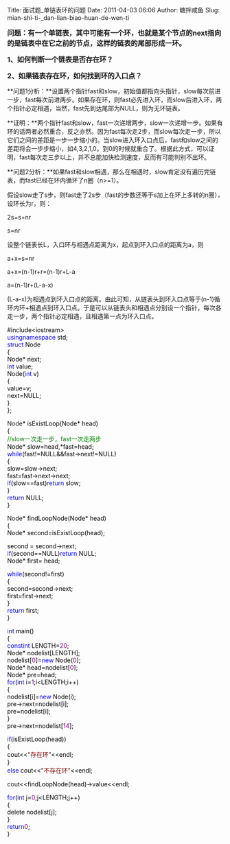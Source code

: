 Title: 面试题_单链表环的问题
Date: 2011-04-03 06:06
Author: 糖拌咸鱼
Slug: mian-shi-ti-_dan-lian-biao-huan-de-wen-ti

**<span
style="font-size: 16px;">问题：有一个单链表，其中可能有一个环，也就是某个节点的next指向的是链表中在它之前的节点，这样的链表的尾部形成一环。</span>**

</p>

**<span
style="font-size: 16px;">1、如何判断一个链表是否存在环？</span>**

</p>

**<span
style="font-size: 16px;">2、如果链表存在环，如何找到环的入口点？</span>**

</p>

**问题1分析：**设置两个指针fast和slow，初始值都指向头指针，slow每次前进一步，fast每次前进两步。如果存在环，则fast必先进入环，而slow后进入环，两个指针必定相遇，当然，fast先到达尾部为NULL，则为无环链表。

</p>

**证明：**两个指针fast和slow，fast一次递增两步，slow一次递增一步。如果有环的话两者必然重合，反之亦然。因为fast每次走2步，而slow每次走一步，所以它们之间的差距是一步一步缩小的。当slow进入环入口点后，fast和slow之间的差距将会一步步缩小，如4,3,2,1,0。到0的时候就重合了。根据此方式，可以证明，fast每次走三步以上，并不总能加快检测速度，反而有可能判别不出环。

</p>

**问题2分析：**如果fast和slow相遇，那么在相遇时，slow肯定没有遍历完链表，而fast已经在环内循环了n圈（n\>=1）。

</p>

假设slow走了s步，则fast走了2s步（fast的步数还等于s加上在环上多转的n圈），设环长为r，则：

</p>

2s=s+nr

</p>

s=nr

</p>

设整个链表长L，入口环与相遇点距离为x，起点到环入口点的距离为a，则

</p>

a+x=s=nr

</p>

a+x=(n-1)r+r=(n-1)r+L-a

</p>

a=(n-1)r+(L-a-x)

</p>

(L-a-x)为相遇点到环入口点的距离。由此可知，从链表头到环入口点等于(n-1)循环内环+相遇点到环入口点。于是可以从链表头和相遇点分别设一个指针，每次各走一步，两个指针必定相遇，且相遇第一点为环入口点。

</p>

<div class="cnblogs_code">

</p>

<div>

<span style="color: #000000;">\#include</span><span
style="color: #000000;">\<</span><span
style="color: #000000;">iostream</span><span
style="color: #000000;">\></span><span style="color: #000000;">  
</span><span style="color: #0000ff;">using</span><span
style="color: #000000;"></span><span
style="color: #0000ff;">namespace</span><span style="color: #000000;">
std;  
</span><span style="color: #0000ff;">struct</span><span
style="color: #000000;"> Node  
{  
Node</span><span style="color: #000000;">\*</span><span
style="color: #000000;"> next;  
</span><span style="color: #0000ff;">int</span><span
style="color: #000000;"> value;  
Node(</span><span style="color: #0000ff;">int</span><span
style="color: #000000;"> v)  
{  
value</span><span style="color: #000000;">=</span><span
style="color: #000000;">v;  
next</span><span style="color: #000000;">=</span><span
style="color: #000000;">NULL;  
}  
};  
  
Node</span><span style="color: #000000;">\*</span><span
style="color: #000000;"> isExistLoop(Node</span><span
style="color: #000000;">\*</span><span style="color: #000000;"> head)  
{  
</span><span style="color: #008000;">//</span><span
style="color: #008000;">slow一次走一步，fast一次走两步</span><span
style="color: #008000;">  
</span><span style="color: #000000;"> Node</span><span
style="color: #000000;">\*</span><span style="color: #000000;">
slow</span><span style="color: #000000;">=</span><span
style="color: #000000;">head,</span><span
style="color: #000000;">\*</span><span
style="color: #000000;">fast</span><span
style="color: #000000;">=</span><span style="color: #000000;">head;  
</span><span style="color: #0000ff;">while</span><span
style="color: #000000;">(fast</span><span
style="color: #000000;">!=</span><span
style="color: #000000;">NULL</span><span
style="color: #000000;">&&</span><span
style="color: #000000;">fast</span><span
style="color: #000000;">-\></span><span
style="color: #000000;">next</span><span
style="color: #000000;">!=</span><span style="color: #000000;">NULL)  
{  
slow</span><span style="color: #000000;">=</span><span
style="color: #000000;">slow</span><span
style="color: #000000;">-\></span><span style="color: #000000;">next;  
fast</span><span style="color: #000000;">=</span><span
style="color: #000000;">fast</span><span
style="color: #000000;">-\></span><span
style="color: #000000;">next</span><span
style="color: #000000;">-\></span><span style="color: #000000;">next;  
</span><span style="color: #0000ff;">if</span><span
style="color: #000000;">(slow</span><span
style="color: #000000;">==</span><span
style="color: #000000;">fast)</span><span
style="color: #0000ff;">return</span><span style="color: #000000;">
slow;  
}  
</span><span style="color: #0000ff;">return</span><span
style="color: #000000;"> NULL;  
}  
  
Node</span><span style="color: #000000;">\*</span><span
style="color: #000000;"> findLoopNode(Node</span><span
style="color: #000000;">\*</span><span style="color: #000000;"> head)  
{  
Node</span><span style="color: #000000;">\*</span><span
style="color: #000000;"> second</span><span
style="color: #000000;">=</span><span
style="color: #000000;">isExistLoop(head);</span>

</div>

</p>

<div>

<span style="color: #000000;">second = second-\>next;  
</span><span style="color: #0000ff;">if</span><span
style="color: #000000;">(second</span><span
style="color: #000000;">==</span><span
style="color: #000000;">NULL)</span><span
style="color: #0000ff;">return</span><span style="color: #000000;">
NULL;  
Node</span><span style="color: #000000;">\*</span><span
style="color: #000000;"> first</span><span
style="color: #000000;">=</span><span style="color: #000000;"> head;  
  
</span><span style="color: #0000ff;">while</span><span
style="color: #000000;">(second</span><span
style="color: #000000;">!=</span><span style="color: #000000;">first)  
{  
second</span><span style="color: #000000;">=</span><span
style="color: #000000;">second</span><span
style="color: #000000;">-\></span><span style="color: #000000;">next;  
first</span><span style="color: #000000;">=</span><span
style="color: #000000;">first</span><span
style="color: #000000;">-\></span><span style="color: #000000;">next;  
}  
</span><span style="color: #0000ff;">return</span><span
style="color: #000000;"> first;  
}  
  
</span><span style="color: #0000ff;">int</span><span
style="color: #000000;"> main()  
{  
</span><span style="color: #0000ff;">const</span><span
style="color: #000000;"></span><span
style="color: #0000ff;">int</span><span style="color: #000000;">
LENGTH</span><span style="color: #000000;">=</span><span
style="color: #800080;">20</span><span style="color: #000000;">;  
Node</span><span style="color: #000000;">\*</span><span
style="color: #000000;"> nodelist[LENGTH];  
nodelist[</span><span style="color: #800080;">0</span><span
style="color: #000000;">]</span><span
style="color: #000000;">=</span><span
style="color: #0000ff;">new</span><span style="color: #000000;">
Node(</span><span style="color: #800080;">0</span><span
style="color: #000000;">);  
Node</span><span style="color: #000000;">\*</span><span
style="color: #000000;"> head</span><span
style="color: #000000;">=</span><span
style="color: #000000;">nodelist[</span><span
style="color: #800080;">0</span><span style="color: #000000;">];  
Node</span><span style="color: #000000;">\*</span><span
style="color: #000000;"> pre</span><span
style="color: #000000;">=</span><span style="color: #000000;">head;  
</span><span style="color: #0000ff;">for</span><span
style="color: #000000;">(</span><span
style="color: #0000ff;">int</span><span style="color: #000000;">
i</span><span style="color: #000000;">=</span><span
style="color: #800080;">1</span><span
style="color: #000000;">;i</span><span
style="color: #000000;">\<</span><span
style="color: #000000;">LENGTH;i</span><span
style="color: #000000;">++</span><span style="color: #000000;">)  
{  
nodelist[i]</span><span style="color: #000000;">=</span><span
style="color: #000000;"></span><span
style="color: #0000ff;">new</span><span style="color: #000000;">
Node(i);  
pre</span><span style="color: #000000;">-\></span><span
style="color: #000000;">next</span><span
style="color: #000000;">=</span><span
style="color: #000000;">nodelist[i];  
pre</span><span style="color: #000000;">=</span><span
style="color: #000000;">nodelist[i];  
}  
pre</span><span style="color: #000000;">-\></span><span
style="color: #000000;">next</span><span
style="color: #000000;">=</span><span
style="color: #000000;">nodelist[</span><span
style="color: #800080;">14</span><span style="color: #000000;">];  
  
</span><span style="color: #0000ff;">if</span><span
style="color: #000000;">(isExistLoop(head))  
{  
cout</span><span style="color: #000000;">\<\<</span><span
style="color: #800000;">"</span><span
style="color: #800000;">存在环</span><span
style="color: #800000;">"</span><span
style="color: #000000;">\<\<</span><span style="color: #000000;">endl;  
}  
</span><span style="color: #0000ff;">else</span><span
style="color: #000000;"> cout</span><span
style="color: #000000;">\<\<</span><span
style="color: #800000;">"</span><span
style="color: #800000;">不存在环</span><span
style="color: #800000;">"</span><span
style="color: #000000;">\<\<</span><span style="color: #000000;">endl;  
  
cout</span><span style="color: #000000;">\<\<</span><span
style="color: #000000;">findLoopNode(head)</span><span
style="color: #000000;">-\></span><span
style="color: #000000;">value</span><span
style="color: #000000;">\<\<</span><span style="color: #000000;">endl;  
  
</span><span style="color: #0000ff;">for</span><span
style="color: #000000;">(</span><span
style="color: #0000ff;">int</span><span style="color: #000000;">
j</span><span style="color: #000000;">=</span><span
style="color: #800080;">0</span><span
style="color: #000000;">;j</span><span
style="color: #000000;">\<</span><span
style="color: #000000;">LENGTH;j</span><span
style="color: #000000;">++</span><span style="color: #000000;">)  
{  
delete nodelist[j];  
}  
</span><span style="color: #0000ff;">return</span><span
style="color: #000000;"></span><span
style="color: #800080;">0</span><span style="color: #000000;">;  
}</span>

</div>

</p>
<p>

</div>

</p>

